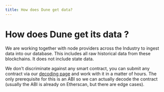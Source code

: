 ```yaml
---
title: How does Dune get data?
---
```


# How does Dune get its data ?

We are working together with node providers across the Industry to ingest data into our database. This includes all raw historical data from these blockchains. It does not include state data.

We don't discriminate against any smart contract, you can submit any contract via our [decoding page](../../data%20tables/decoded/index.md) and work with it in a matter of hours. The only prerequisite for this is an ABI so we can actually decode the contract (usually the ABI is already on Etherscan, but there are edge cases).
